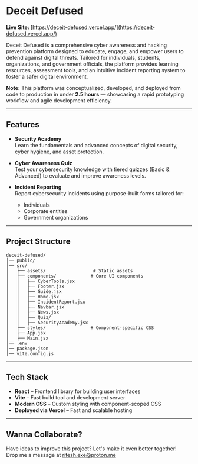 # Deceit Defused

**Live Site:** [https://deceit-defused.vercel.app/](https://deceit-defused.vercel.app/)

Deceit Defused is a comprehensive cyber awareness and hacking prevention platform designed to educate, engage, and empower users to defend against digital threats. Tailored for individuals, students, organizations, and government officials, the platform provides learning resources, assessment tools, and an intuitive incident reporting system to foster a safer digital environment.

**Note:** This platform was conceptualized, developed, and deployed from code to production in under **2.5 hours** — showcasing a rapid prototyping workflow and agile development efficiency.

---

##  Features

- **Security Academy**  
  Learn the fundamentals and advanced concepts of digital security, cyber hygiene, and asset protection.

- **Cyber Awareness Quiz**  
  Test your cybersecurity knowledge with tiered quizzes (Basic & Advanced) to evaluate and improve awareness levels.

- **Incident Reporting**  
  Report cybersecurity incidents using purpose-built forms tailored for:
  - Individuals
  - Corporate entities
  - Government organizations


---

##  Project Structure

```
deceit-defused/
│── public/
│── src/
│   ├── assets/                  # Static assets
│   ├── components/             # Core UI components
│   │   ├── CyberTools.jsx
│   │   ├── Footer.jsx
│   │   ├── Guide.jsx
│   │   ├── Home.jsx
│   │   ├── IncidentReport.jsx
│   │   ├── Navbar.jsx
│   │   ├── News.jsx
│   │   ├── Quiz/
│   │   ├── SecurityAcademy.jsx
│   ├── styles/                 # Component-specific CSS
│   ├── App.jsx
│   ├── Main.jsx
│── .env
│── package.json
│── vite.config.js
```

---

##  Tech Stack

- **React** – Frontend library for building user interfaces
- **Vite** – Fast build tool and development server
- **Modern CSS** – Custom styling with component-scoped CSS
- **Deployed via Vercel** – Fast and scalable hosting

---

## Wanna Collaborate?
Have ideas to improve this project? Let's make it even better together!     
Drop me a message at ritesh.exe@proton.me 


